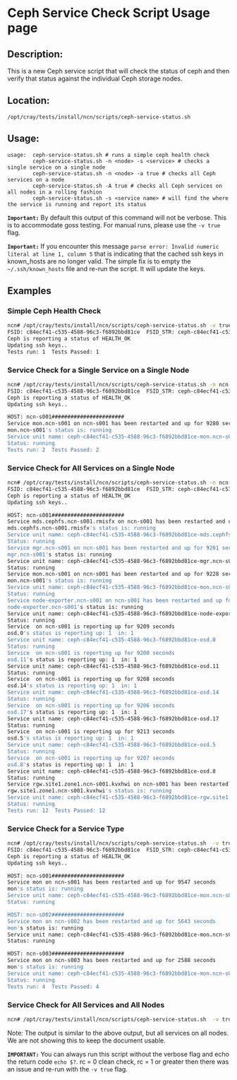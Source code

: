 # Ceph Service Check Script Usage page

## Description:

This is a new Ceph service script that will check the status of ceph and then verify that status against the individual Ceph storage nodes.

## Location:

`/opt/cray/tests/install/ncn/scripts/ceph-service-status.sh`

## Usage:

```text
usage:  ceph-service-status.sh # runs a simple ceph health check
        ceph-service-status.sh -n <node> -s <service> # checks a single service on a single node
        ceph-service-status.sh -n <node> -a true # checks all Ceph services on a node
        ceph-service-status.sh -A true # checks all Ceph services on all nodes in a rolling fashion
        ceph-service-status.sh -s <service name> # will find the where the service is running and report its status
```

**`Important:`** By default this output of this command will not be verbose. This is to accommodate goss testing. For manual runs, please use the `-v true` flag.

**`Important:`** If you encounter this message `parse error: Invalid numeric literal at line 1, column 5` that is indicating that the cached ssh keys in known_hosts are no longer valid. The simple fix is to empty the `~/.ssh/known_hosts` file and re-run the script. It will update the keys.

## Examples

### Simple Ceph Health Check

```bash
ncn# /opt/cray/tests/install/ncn/scripts/ceph-service-status.sh -v true
FSID: c84ecf41-c535-4588-96c3-f6892bbd81ce  FSID_STR: ceph-c84ecf41-c535-4588-96c3-f6892bbd81ce
Ceph is reporting a status of HEALTH_OK
Updating ssh keys..
Tests run: 1  Tests Passed: 1
```

### Service Check for a Single Service on a Single Node

```bash
ncn# /opt/cray/tests/install/ncn/scripts/ceph-service-status.sh -n ncn-s001 -v true -s mon.ncn-s001
FSID: c84ecf41-c535-4588-96c3-f6892bbd81ce  FSID_STR: ceph-c84ecf41-c535-4588-96c3-f6892bbd81ce
Ceph is reporting a status of HEALTH_OK
Updating ssh keys..

HOST: ncn-s001#######################
Service mon.ncn-s001 on ncn-s001 has been restarted and up for 9280 seconds
mon.ncn-s001's status is: running
Service unit name: ceph-c84ecf41-c535-4588-96c3-f6892bbd81ce-mon.ncn-s001
Status: running
Tests run: 2  Tests Passed: 2
```

### Service Check for All Services on a Single Node

```bash
ncn# /opt/cray/tests/install/ncn/scripts/ceph-service-status.sh -n ncn-s001 -a true -v true
FSID: c84ecf41-c535-4588-96c3-f6892bbd81ce  FSID_STR: ceph-c84ecf41-c535-4588-96c3-f6892bbd81ce
Ceph is reporting a status of HEALTH_OK
Updating ssh keys..

HOST: ncn-s001#######################
Service mds.cephfs.ncn-s001.rmisfx on ncn-s001 has been restarted and up for 9206 seconds
mds.cephfs.ncn-s001.rmisfx's status is: running
Service unit name: ceph-c84ecf41-c535-4588-96c3-f6892bbd81ce-mds.cephfs.ncn-s001.rmisfx
Status: running
Service mgr.ncn-s001 on ncn-s001 has been restarted and up for 9201 seconds
mgr.ncn-s001's status is: running
Service unit name: ceph-c84ecf41-c535-4588-96c3-f6892bbd81ce-mgr.ncn-s001
Status: running
Service mon.ncn-s001 on ncn-s001 has been restarted and up for 9228 seconds
mon.ncn-s001's status is: running
Service unit name: ceph-c84ecf41-c535-4588-96c3-f6892bbd81ce-mon.ncn-s001
Status: running
Service node-exporter.ncn-s001 on ncn-s001 has been restarted and up for 1231 seconds
node-exporter.ncn-s001's status is: running
Service unit name: ceph-c84ecf41-c535-4588-96c3-f6892bbd81ce-node-exporter.ncn-s001
Status: running
Service  on ncn-s001 is reporting up for 9209 seconds
osd.0's status is reporting up: 1  in: 1
Service unit name: ceph-c84ecf41-c535-4588-96c3-f6892bbd81ce-osd.0
Status: running
Service  on ncn-s001 is reporting up for 9200 seconds
osd.11's status is reporting up: 1  in: 1
Service unit name: ceph-c84ecf41-c535-4588-96c3-f6892bbd81ce-osd.11
Status: running
Service  on ncn-s001 is reporting up for 9208 seconds
osd.14's status is reporting up: 1  in: 1
Service unit name: ceph-c84ecf41-c535-4588-96c3-f6892bbd81ce-osd.14
Status: running
Service  on ncn-s001 is reporting up for 9206 seconds
osd.17's status is reporting up: 1  in: 1
Service unit name: ceph-c84ecf41-c535-4588-96c3-f6892bbd81ce-osd.17
Status: running
Service  on ncn-s001 is reporting up for 9213 seconds
osd.5's status is reporting up: 1  in: 1
Service unit name: ceph-c84ecf41-c535-4588-96c3-f6892bbd81ce-osd.5
Status: running
Service  on ncn-s001 is reporting up for 9207 seconds
osd.8's status is reporting up: 1  in: 1
Service unit name: ceph-c84ecf41-c535-4588-96c3-f6892bbd81ce-osd.8
Status: running
Service rgw.site1.zone1.ncn-s001.kvxhwi on ncn-s001 has been restarted and up for 9210 seconds
rgw.site1.zone1.ncn-s001.kvxhwi's status is: running
Service unit name: ceph-c84ecf41-c535-4588-96c3-f6892bbd81ce-rgw.site1.zone1.ncn-s001.kvxhwi
Status: running
Tests run: 12  Tests Passed: 12
```

### Service Check for a Service Type

```bash
ncn# /opt/cray/tests/install/ncn/scripts/ceph-service-status.sh  -v true -s mon
FSID: c84ecf41-c535-4588-96c3-f6892bbd81ce  FSID_STR: ceph-c84ecf41-c535-4588-96c3-f6892bbd81ce
Ceph is reporting a status of HEALTH_OK
Updating ssh keys..

HOST: ncn-s001#######################
Service mon on ncn-s001 has been restarted and up for 9547 seconds
mon's status is: running
Service unit name: ceph-c84ecf41-c535-4588-96c3-f6892bbd81ce-mon.ncn-s001
Status: running

HOST: ncn-s002#######################
Service mon on ncn-s002 has been restarted and up for 5643 seconds
mon's status is: running
Service unit name: ceph-c84ecf41-c535-4588-96c3-f6892bbd81ce-mon.ncn-s002
Status: running

HOST: ncn-s003#######################
Service mon on ncn-s003 has been restarted and up for 2588 seconds
mon's status is: running
Service unit name: ceph-c84ecf41-c535-4588-96c3-f6892bbd81ce-mon.ncn-s003
Status: running
Tests run: 4  Tests Passed: 4
```

### Service Check for All Services and All Nodes

```bash
ncn# /opt/cray/tests/install/ncn/scripts/ceph-service-status.sh  -v true -A true
```

Note: The output is similar to the above output, but all services on all nodes. We are not showing this to keep the document usable.

**`IMPORTANT:`** You can always run this script without the verbose flag and echo the return code `echo $?`.  rc = 0 clean check, rc = 1 or greater then there was an issue and re-run with the `-v true` flag.
